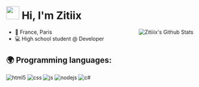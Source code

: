 <h1><img src="https://cdn.discordapp.com/emojis/853981345305722880.gif" width="35"/> Hi, I'm Zitiix</h1>
<img align="right" alt="Zitiiix's Github Stats" src="https://github-readme-stats.vercel.app/api?username=zitiiix&show_icons=true&hide_border=true&theme=discord_old_blurple" />

- 📍 France, Paris
- 💻 High school student @ Developer

## 🌍 Programming languages:

<p>
    <img alt="html5" src="https://img.shields.io/badge/-HTML5-E34F26?style=flat-square&logo=html5&logoColor=white" />
    <img alt="css" src="https://img.shields.io/badge/-CSS-00A6FF?style=flat-square&logo=css3&logoColor=white" />
    <img alt="js" src="https://img.shields.io/badge/-Javascript-FFEE00?style=flat-square&logo=javascript&logoColor=black" />
    <img alt="nodejs" src="https://img.shields.io/badge/-NodeJS-43853D?style=flat-square&logo=Node.js&logoColor=white" />
    <img alt="c#" src="https://img.shields.io/badge/-C%20Sharp-44CF90?style=flat-square&logo=c%20sharp&logoColor=white" />
</p>

